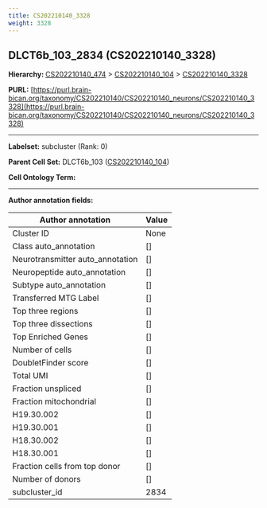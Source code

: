 ```yaml
---
title: CS202210140_3328
weight: 3328
---
```

## DLCT6b_103_2834 (CS202210140_3328)
<b>Hierarchy: </b>
[CS202210140_474](../CS202210140_474) >
[CS202210140_104](../CS202210140_104) >
[CS202210140_3328](../CS202210140_3328)

**PURL:** [https://purl.brain-bican.org/taxonomy/CS202210140/CS202210140_neurons/CS202210140_3328](https://purl.brain-bican.org/taxonomy/CS202210140/CS202210140_neurons/CS202210140_3328)

---


**Labelset:** subcluster (Rank: 0)

**Parent Cell Set:** DLCT6b_103 ([CS202210140_104](../CS202210140_104))



**Cell Ontology Term:** 

[MARKER GENES.]: #


---

[TRANSFERRED ANNOTATIONS.]: #


[AUTHOR ANNOTATION FIELDS.]: #


**Author annotation fields:**

| Author annotation | Value |
|-------------------|-------|
|Cluster ID|None|
|Class auto_annotation|[]|
|Neurotransmitter auto_annotation|[]|
|Neuropeptide auto_annotation|[]|
|Subtype auto_annotation|[]|
|Transferred MTG Label|[]|
|Top three regions|[]|
|Top three dissections|[]|
|Top Enriched Genes|[]|
|Number of cells|[]|
|DoubletFinder score|[]|
|Total UMI|[]|
|Fraction unspliced|[]|
|Fraction mitochondrial|[]|
|H19.30.002|[]|
|H19.30.001|[]|
|H18.30.002|[]|
|H18.30.001|[]|
|Fraction cells from top donor|[]|
|Number of donors|[]|
|subcluster_id|2834|
